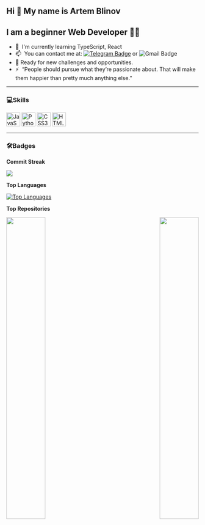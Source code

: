 Hi 👋 My name is Artem Blinov
---

I am a beginner Web Developer 👨‍💻
---

* 🧠  I'm currently learning TypeScript, React
* 📫  You can contact me at: [![Telegram Badge](https://img.shields.io/badge/-blin_artem-blue?style=flat&logo=Telegram&logoColor=white)](https://t.me/blin_artem) or ![Gmail Badge](https://img.shields.io/badge/-blinovartem04@gmail.com-red?style=flat&logo=Gmail&logoColor=white)
* 💪 Ready for new challenges and opportunities.
* ⚡  “People should pursue what they’re passionate about. That will make them happier than pretty much anything else.”

---

### 💻Skills


<p align="left">
<a href="https://developer.mozilla.org/en-US/docs/Web/JavaScript" target="_blank" rel="noreferrer"><img src="https://raw.githubusercontent.com/danielcranney/readme-generator/main/public/icons/skills/javascript-colored.svg" width="36" height="36" alt="JavaScript" /></a>
  <a href="https://www.python.org/" target="_blank" rel="noreferrer"><img src="https://raw.githubusercontent.com/danielcranney/readme-generator/main/public/icons/skills/python-colored.svg" width="36" height="36" alt="Python" /></a>
  <a href="https://www.w3.org/TR/CSS/#css" target="_blank" rel="noreferrer"><img src="https://raw.githubusercontent.com/danielcranney/readme-generator/main/public/icons/skills/css3-colored.svg" width="36" height="36" alt="CSS3" /></a>
  <a href="https://developer.mozilla.org/en-US/docs/Glossary/HTML5" target="_blank" rel="noreferrer"><img src="https://raw.githubusercontent.com/danielcranney/readme-generator/main/public/icons/skills/html5-colored.svg" width="36" height="36" alt="HTML5" /></a>
</p>

---

### 🛠Badges


<b>Commit Streak</b>

<a href="http://www.github.com/blinovartem04"><img src="https://github-readme-streak-stats.herokuapp.com/?user=blinovartem04&stroke=ffffff&background=000000&ring=14b8a6&fire=14b8a6&currStreakNum=ffffff&currStreakLabel=14b8a6&sideNums=ffffff&sideLabels=ffffff&dates=ffffff&hide_border=true" /></a>


<b>Top Languages</b>

<a href="https://github.com/blinovartem04" align="left"><img src="https://github-readme-stats-sigma-five.vercel.app/api/top-langs/?username=blinovartem04&langs_count=10&title_color=14b8a6&text_color=ffffff&icon_color=ffffff&bg_color=000000&hide_border=true&locale=en&custom_title=Top%20%Languages" alt="Top Languages" /></a>

<b>Top Repositories</b>

<div width="100%" align="center"><a href="https://github.com/blinovartem04/Weather-forecast" align="left"><img align="left" width="45%" src="https://github-readme-stats.vercel.app/api/pin/?username=blinovartem04&repo=Weather-forecast&title_color=14b8a6&text_color=ffffff&icon_color=ffffff&bg_color=000000&hide_border=true&locale=en" /></a><a href="https://github.com/blinovartem04/Calculator" align="right"><img align="right" width="45%" src="https://github-readme-stats.vercel.app/api/pin/?username=blinovartem04&repo=Calculator&title_color=14b8a6&text_color=ffffff&icon_color=ffffff&bg_color=000000&hide_border=true&locale=en" /></a></div><br /><br /><br /><br /><br /><br /><br />
